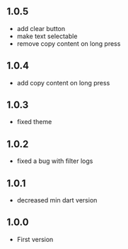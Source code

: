 ## 1.0.5
- add clear button
- make text selectable
- remove copy content on long press
## 1.0.4
- add copy content on long press
## 1.0.3
- fixed theme
## 1.0.2
- fixed a bug with filter logs
## 1.0.1
- decreased min dart version
## 1.0.0
- First version

